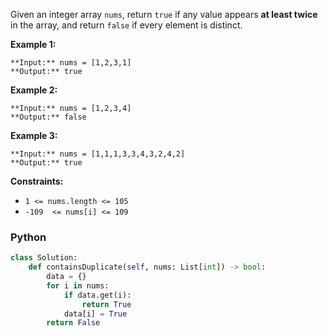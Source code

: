 Given an integer array  `nums`, return  `true`  if any value appears  **at least twice**  in the array, and return  `false`  if every element is distinct.

**Example 1:**
```
**Input:** nums = [1,2,3,1]
**Output:** true
```

**Example 2:**
```
**Input:** nums = [1,2,3,4]
**Output:** false
```

**Example 3:**
```
**Input:** nums = [1,1,1,3,3,4,3,2,4,2]
**Output:** true
```

**Constraints:**
-   `1 <= nums.length <= 105`
-   `-109  <= nums[i] <= 109`

### Python
```python
class Solution:
    def containsDuplicate(self, nums: List[int]) -> bool:
        data = {}
        for i in nums:
            if data.get(i):
                return True
            data[i] = True
        return False
```